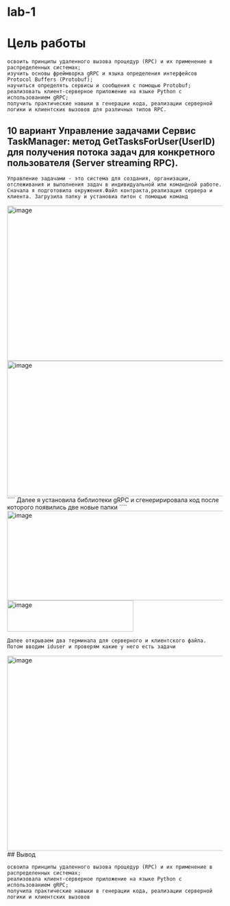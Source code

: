# lab-1
#  Цель работы
````
освоить принципы удаленного вызова процедур (RPC) и их применение в распределенных системах;
изучить основы фреймворка gRPC и языка определения интерфейсов Protocol Buffers (Protobuf);
научиться определять сервисы и сообщения с помощью Protobuf;
реализовать клиент-серверное приложение на языке Python с использованием gRPC;
получить практические навыки в генерации кода, реализации серверной логики и клиентских вызовов для различных типов RPC.
````
## 10 вариант Управление задачами Сервис TaskManager: метод GetTasksForUser(UserID) для получения потока задач для конкретного пользователя (Server streaming RPC).
````
Управление задачами - это система для создания, организации, отслеживания и выполнения задач в индивидуальной или командной работе.
Сначала я подготовила окружения.Файл контракта,реализация сервера и клиента. Загрузила папку и установиа питон с помощью команд
````
<img width="1142" height="362" alt="image" src="https://github.com/user-attachments/assets/fb81f0e3-e1ae-47f5-8e4d-8834fcff064b" />
<img width="1156" height="316" alt="image" src="https://github.com/user-attachments/assets/344c8860-8295-465a-b39c-74b5dd5ffdea" />
````
Далее я установила библиотеки gRPC и сгенеририровала код после которого появились две новые папки
````
<img width="1211" height="209" alt="image" src="https://github.com/user-attachments/assets/5971e389-d314-4372-aa52-47cbcf97000d" />
<img width="295" height="73" alt="image" src="https://github.com/user-attachments/assets/9ebbca4e-7ff7-4a9c-9049-fa03bc01b8e6" />

````
Далее открываем два терминала для серверного и клиентского файла.
Потом вводим iduser и проверям какие у него есть задачи
````
<img width="1349" height="455" alt="image" src="https://github.com/user-attachments/assets/f0a16abd-93fd-45de-9b78-34e0ebdc1e77" />
## Вывод

````
освоила принципы удаленного вызова процедур (RPC) и их применение в распределенных системах;
реализовала клиент-серверное приложение на языке Python с использованием gRPC;
получила практические навыки в генерации кода, реализации серверной логики и клиентских вызовов 
````






